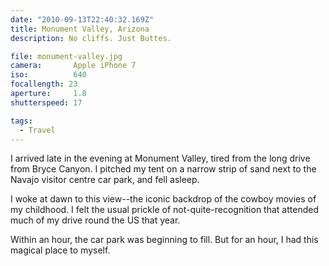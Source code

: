 ```yaml
---
date: "2010-09-13T22:40:32.169Z"
title: Monument Valley, Arizona
description: No cliffs. Just Buttes.

file: monument-valley.jpg
camera:       Apple iPhone 7
iso:          640
focallength: 23
aperture:     1.8
shutterspeed: 17

tags:
  - Travel
---
```



<span class="newthought">I arrived late</span> in the evening at Monument Valley, tired from the long drive from Bryce Canyon. I pitched my tent on a narrow strip of sand next to the Navajo visitor centre car park, and fell asleep.

I woke at dawn to this view--the iconic backdrop of the cowboy movies of my childhood. I felt the usual prickle of not-quite-recognition that attended much of my drive round the US that year.

Within an hour, the car park was beginning to fill. But for an hour, I had this magical place to myself.
